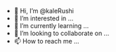 - 👋 Hi, I’m @kaleRushi
- 👀 I’m interested in ...
- 🌱 I’m currently learning ...
- 💞️ I’m looking to collaborate on ...
- 📫 How to reach me ...

<!---
kaleRushi/kaleRushi is a ✨ special ✨ repository because its `README.md` (this file) appears on your GitHub profile.
You can click the Preview link to take a look at your changes.
--->
